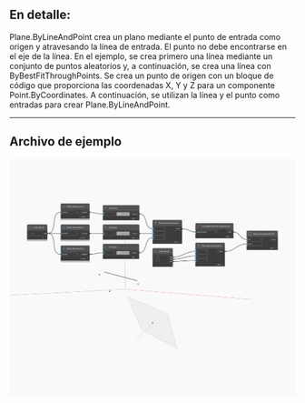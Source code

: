 ## En detalle:
Plane.ByLineAndPoint crea un plano mediante el punto de entrada como origen y atravesando la línea de entrada. El punto no debe encontrarse en el eje de la línea. En el ejemplo, se crea primero una línea mediante un conjunto de puntos aleatorios y, a continuación, se crea una línea con ByBestFitThroughPoints. Se crea un punto de origen con un bloque de código que proporciona las coordenadas X, Y y Z para un componente Point.ByCoordinates. A continuación, se utilizan la línea y el punto como entradas para crear Plane.ByLineAndPoint.
___
## Archivo de ejemplo

![ByLineAndPoint](./Autodesk.DesignScript.Geometry.Plane.ByLineAndPoint_img.jpg)

